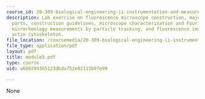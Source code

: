 ```yaml
---
course_id: 20-309-biological-engineering-ii-instrumentation-and-measurement-fall-2006
description: Lab exercise on fluorescence microscope construction, major microscope
  parts, construction guidelines, microscope characterization and Fourier-plane imaging,
  microrheology measurements by particle tracking, and fluorescence imaging of the
  actin cytoskeleton.
file_location: /coursemedia/20-309-biological-engineering-ii-instrumentation-and-measurement-fall-2006/a680299365123dbda752e02113b97e99_module3.pdf
file_type: application/pdf
layout: pdf
title: module3.pdf
type: course
uid: a680299365123dbda752e02113b97e99

---
```

None